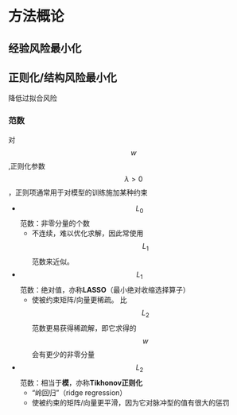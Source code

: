 # 方法概论
## 经验风险最小化
## 正则化/结构风险最小化
降低过拟合风险
### 范数
对$$w$$,正则化参数$$\lambda>0$$，正则项通常用于对模型的训练施加某种约束
- $$L_0$$范数：非零分量的个数
  - 不连续，难以优化求解，因此常使用$$L_1$$范数来近似。
- $$L_1$$范数：绝对值，亦称**LASSO**（最小绝对收缩选择算子）
  - 使被约束矩阵/向量更稀疏。 比$$L_2$$范数更易获得稀疏解，即它求得的$$w$$会有更少的非零分量
- $$L_2$$范数：相当于**模**，亦称**Tikhonov正则化**
  - “岭回归”（ridge regression）
  - 使被约束的矩阵/向量更平滑，因为它对脉冲型的值有很大的惩罚 

